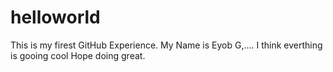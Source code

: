 # helloworld
This is my firest GitHub Experience. 
My Name is Eyob G,....
I think everthing is gooing cool
Hope doing great.
